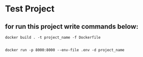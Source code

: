 # Test Project

## for run this project write commands below:
```shell
docker build . -t project_name -f Dockerfile


docker run -p 8000:8000 --env-file .env -d project_name 
```
